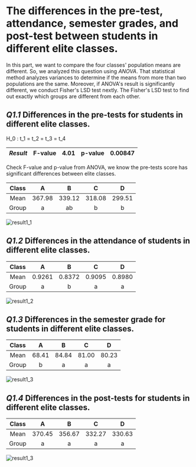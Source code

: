 # The differences in the pre-test, attendance, semester grades, and post-test between students in different elite classes.
In this part, we want to compare the four classes' population means are different. So, we analyzed this question using *ANOVA*. That statistical method analyzes variances to determine if the means from more than two populations are the same. Moreover, if ANOVA's result is significantly different, we conduct Fisher's LSD test nextly. The Fisher's LSD test to find out exactly which groups are different from each other.

## _Q1.1_ Differences in the pre-tests for students in different elite classes.

H_0 : t_1 = t_2 = t_3 = t_4

| *Result* | F-value | 4.01 | p-value | 0.00847 |
| :------: | :-----: | :--: | :-----: | :-----: |

Check F-value and p-value from ANOVA, we know the pre-tests score has significant differences between elite classes.

| Class | A      | B      | C      |  D     |
| :---: | :----: | :----: | :----: | :----: |
| Mean  | 367.98 | 339.12 | 318.08 | 299.51 |
| Group | a      | ab     | b      | b      |

![result1_1](https://github.com/chunyichen0601/TOEIC_grade_analysis/assets/52691799/f24e01d1-2e0f-434a-a137-f8e06a107c12)

## _Q1.2_ Differences in the attendance of students in different elite classes.

| Class | A      | B      | C      |  D     |
| :---: | :----: | :----: | :----: | :----: |
| Mean  | 0.9261 | 0.8372 | 0.9095 | 0.8980 |
| Group | a      | b      | a      | a      |

![result1_2](https://github.com/chunyichen0601/TOEIC_grade_analysis/assets/52691799/fdbb5a03-a183-4b5c-8191-6694494bba58)


## _Q1.3_ Differences in the semester grade for students in different elite classes.

| Class | A      | B      | C      |  D     |
| :---: | :----: | :----: | :----: | :----: |
| Mean  | 68.41  | 84.84  | 81.00  | 80.23  |
| Group | b      | a      | a      | a      |

![result1_3](https://github.com/chunyichen0601/TOEIC_grade_analysis/assets/52691799/f0cebea7-b71a-4b89-a936-6441ecf38122)


## _Q1.4_ Differences in the post-tests for students in different elite classes.

| Class | A      | B      | C      |  D     |
| :---: | :----: | :----: | :----: | :----: |
| Mean  | 370.45 | 356.67 | 332.27 | 330.63 |
| Group | a      | a      | a      | a      |

![result1_3](https://github.com/chunyichen0601/TOEIC_grade_analysis/assets/52691799/6e0ee2d0-5f02-42ad-943d-f741dca2ad9e)




